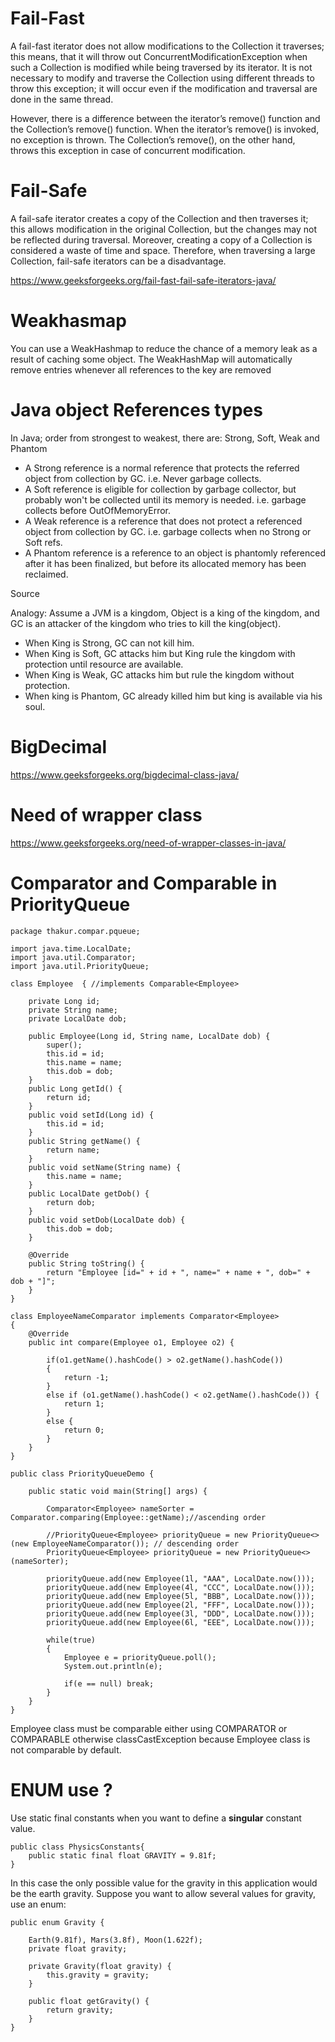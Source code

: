 # Fail-Fast

A fail-fast iterator does not allow modifications to the Collection it traverses; this means, that it will throw out ConcurrentModificationException
when such a Collection is modified while being traversed by its iterator. It is not necessary to modify and traverse the
Collection using different threads to throw this exception; it will occur even if the modification and traversal are done in the same thread.

However, there is a difference between the iterator’s remove() function and the Collection’s remove() function. 
When the iterator’s remove() is invoked, no exception is thrown. The Collection’s remove(), on the other hand, throws this exception in case of concurrent modification.

# Fail-Safe

A fail-safe iterator creates a copy of the Collection and then traverses it; this allows modification in the original Collection, 
but the changes may not be reflected during traversal. Moreover, creating a copy of a Collection is considered a waste of time and space. 
Therefore, when traversing a large Collection, fail-safe iterators can be a disadvantage.

https://www.geeksforgeeks.org/fail-fast-fail-safe-iterators-java/


# Weakhasmap

You can use a WeakHashmap to reduce the chance of a memory leak as a result of caching some object. The WeakHashMap will automatically remove
entries whenever all references to the key are removed

# Java object References types

In Java; order from strongest to weakest, there are: Strong, Soft, Weak and Phantom

- A Strong reference is a normal reference that protects the referred object from collection by GC. i.e. Never garbage collects.
- A Soft reference is eligible for collection by garbage collector, but probably won't be collected until its memory is needed. i.e. 
  garbage collects before OutOfMemoryError.
- A Weak reference is a reference that does not protect a referenced object from collection by GC. i.e. garbage collects when no Strong or Soft refs.
- A Phantom reference is a reference to an object is phantomly referenced after it has been finalized, but before its allocated memory has been reclaimed.

Source

Analogy: Assume a JVM is a kingdom, Object is a king of the kingdom, and GC is an attacker of the kingdom who tries to kill the king(object).

- When King is Strong, GC can not kill him.
- When King is Soft, GC attacks him but King rule the kingdom with protection until resource are available.
- When King is Weak, GC attacks him but rule the kingdom without protection.
- When king is Phantom, GC already killed him but king is available via his soul.

# BigDecimal
  https://www.geeksforgeeks.org/bigdecimal-class-java/

# Need of wrapper class
  https://www.geeksforgeeks.org/need-of-wrapper-classes-in-java/
 
# Comparator and Comparable in PriorityQueue

```
package thakur.compar.pqueue;

import java.time.LocalDate;
import java.util.Comparator;
import java.util.PriorityQueue;

class Employee  { //implements Comparable<Employee>
	 
    private Long id;
    private String name;
    private LocalDate dob;
 
    public Employee(Long id, String name, LocalDate dob) {
        super();
        this.id = id;
        this.name = name;
        this.dob = dob;
    }
	public Long getId() {
		return id;
	}
	public void setId(Long id) {
		this.id = id;
	}
	public String getName() {
		return name;
	}
	public void setName(String name) {
		this.name = name;
	}
	public LocalDate getDob() {
		return dob;
	}
	public void setDob(LocalDate dob) {
		this.dob = dob;
	}

	@Override
	public String toString() {
		return "Employee [id=" + id + ", name=" + name + ", dob=" + dob + "]";
	}
}
```

```
class EmployeeNameComparator implements Comparator<Employee>
{
	@Override
	public int compare(Employee o1, Employee o2) {
		
		if(o1.getName().hashCode() > o2.getName().hashCode())
		{
			return -1;
		}
		else if (o1.getName().hashCode() < o2.getName().hashCode()) {
			return 1;
		}
		else {
			return 0;
		}
	}
}
```

```
public class PriorityQueueDemo {
	
	public static void main(String[] args) {
		
		Comparator<Employee> nameSorter = Comparator.comparing(Employee::getName);//ascending order
		
		//PriorityQueue<Employee> priorityQueue = new PriorityQueue<>(new EmployeeNameComparator()); // descending order
		PriorityQueue<Employee> priorityQueue = new PriorityQueue<>(nameSorter);
        
		priorityQueue.add(new Employee(1l, "AAA", LocalDate.now()));
		priorityQueue.add(new Employee(4l, "CCC", LocalDate.now()));
		priorityQueue.add(new Employee(5l, "BBB", LocalDate.now()));
		priorityQueue.add(new Employee(2l, "FFF", LocalDate.now()));
		priorityQueue.add(new Employee(3l, "DDD", LocalDate.now()));
		priorityQueue.add(new Employee(6l, "EEE", LocalDate.now()));
		 
		while(true) 
		{
		    Employee e = priorityQueue.poll();
		    System.out.println(e);
		     
		    if(e == null) break;
		}		
	}
}
```


Employee class must be comparable either using COMPARATOR or COMPARABLE otherwise classCastException because Employee class is not comparable by default.

# ENUM use ?

Use static final constants when you want to define a **singular** constant value.
```
public class PhysicsConstants{ 
    public static final float GRAVITY = 9.81f; 
} 
```
In this case the only possible value for the gravity in this application would be the earth gravity.
Suppose you want to allow several values for gravity, use an enum:

```
public enum Gravity { 
 
    Earth(9.81f), Mars(3.8f), Moon(1.622f); 
    private float gravity; 
 
    private Gravity(float gravity) { 
        this.gravity = gravity; 
    } 
 
    public float getGravity() { 
        return gravity; 
    } 
} 
```
